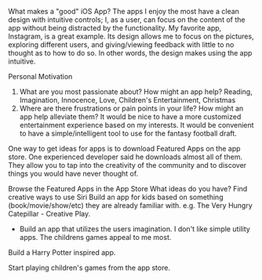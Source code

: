 What makes a "good" iOS App?
The apps I enjoy the most have a clean design with intuitive controls; I, as a user, can focus on the content of the app 
without being distracted by the functionality.  My favorite app, Instagram, is a great example.  Its design allows me to 
focus on the pictures, exploring different users, and giving/viewing feedback with little to no thought as to how to do 
so.  In other words, the design makes using the app intuitive.

Personal Motivation
1) What are you most passionate about?  How might an app help?
Reading, Imagination, Innocence, Love, Children's Entertainment, Christmas
2) Where are there frustrations or pain points in your life?  How might an app help alleviate them?
It would be nice to have a more customized entertainment experience based on my interests.
It would be convenient to have a simple/intelligent tool to use for the fantasy football draft.

One way to get ideas for apps is to download Featured Apps on the app store.  One experienced developer said he downloads
almost all of them.  They allow you to tap into the creativity of the community and to discover things you would have never thought of.

Browse the Featured Apps in the App Store
What ideas do you have?
Find creative ways to use Siri
Build an app for kids based on something (book/movie/show/etc) they are already familiar with. e.g. The Very Hungry Catepillar - Creative Play.
- Build an app that utilizes the users imagination.
I don't like simple utility apps.
The childrens games appeal to me most.

Build a Harry Potter inspired app.

Start playing children's games from the app store.